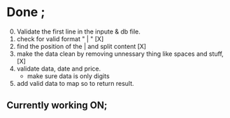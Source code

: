 # Done ;
0. Validate the first line in the inpute & db file.
1. check for valid format " | " [X]
2. find the position of the | and split content [X]
3. make the data clean by removing unnessary thing like spaces and stuff, [X]
4. validate data, date and price.
    - make sure data is only digits
5. add valid data to map so to return result.

## Currently working ON;


